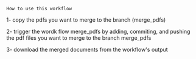 ``How to use this workflow``

1- copy the pdfs you want to merge to the branch (merge_pdfs)

2- trigger the wordk flow merge_pdfs by adding, commiting, and pushing the pdf files you want to merge to the branch merge_pdfs

3- download the merged documents from the workflow's output